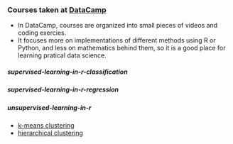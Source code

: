 ### Courses taken at [DataCamp](datacamp.com)
- In DataCamp, courses are organized into small pieces of videos and coding exercies.
- It focuses more on implementations of different methods using R or Python, and less on mathematics behind them, so it is a good place for learning pratical data science.

##### supervised-learning-in-r-classification


##### supervised-learning-in-r-regression

##### unsupervised-learning-in-r
- [k-means clustering](unsupervised-learning-in-r/1.k-means-clustering.ipynb)
- [hierarchical clustering](unsupervised-learning-in-r/2.hierarchical-clustering.ipynb)